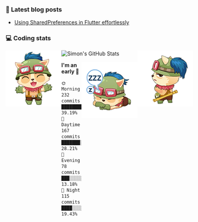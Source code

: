### 📘 Latest blog posts

<!-- BLOG-POST-LIST:START -->
- [Using SharedPreferences in Flutter effortlessly](https://dev.to/simonpham/using-sharedpreferences-in-flutter-effortlessly-3e29)
<!-- BLOG-POST-LIST:END -->

### 💻 Coding stats
<img align="right" src="https://raw.githubusercontent.com/simonpham/simonpham/master/assets/images/6kiur.gif" >


<img align="left" src="https://raw.githubusercontent.com/simonpham/simonpham/master/assets/images/5kiur.gif" >

![Simon's GitHub Stats](https://github-readme-stats-blue.vercel.app/api?username=simonpham)

<img align="right" src="https://raw.githubusercontent.com/simonpham/simonpham/master/assets/images/4kiur.gif" >

<!--START_SECTION:waka-->
**I'm an early 🐤** 

```text
🌞 Morning    232 commits    █████████░░░░░░░░░░░░░░░░   39.19% 
🌆 Daytime    167 commits    ███████░░░░░░░░░░░░░░░░░░   28.21% 
🌃 Evening    78 commits     ███░░░░░░░░░░░░░░░░░░░░░░   13.18% 
🌙 Night      115 commits    ████░░░░░░░░░░░░░░░░░░░░░   19.43%

```



<!--END_SECTION:waka-->
